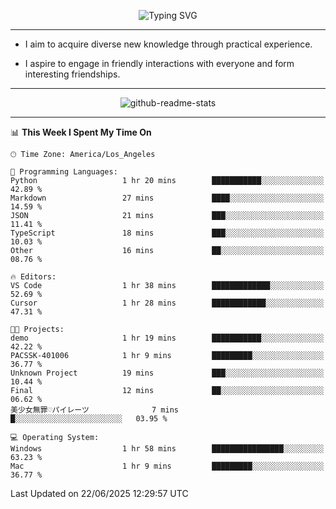 <p align="center">
  <img src="https://readme-typing-svg.demolab.com?font=Fira+Code&weight=500&size=32&duration=2500&pause=1600&center=true&vCenter=true&random=false&width=1024&height=64&lines=Hi+there+%F0%9F%91%8B;I'm+delighted+you+could+make+it+here+%F0%9F%8E%89;I'm+Harry%2C+a+college+student+still+finding+my+way" alt="Typing SVG" />
</p>


---


- I aim to acquire diverse new knowledge through practical experience.

- I aspire to engage in friendly interactions with everyone and form interesting friendships.


---


<p align="center">
  <img src="https://github-readme-stats.vercel.app/api?username=Harry-Jing&show_icons=true" alt="github-readme-stats"/>
</p>


---

<!--START_SECTION:waka-->
📊 **This Week I Spent My Time On** 

```text
🕑︎ Time Zone: America/Los_Angeles

💬 Programming Languages: 
Python                   1 hr 20 mins        ███████████░░░░░░░░░░░░░░   42.89 % 
Markdown                 27 mins             ████░░░░░░░░░░░░░░░░░░░░░   14.59 % 
JSON                     21 mins             ███░░░░░░░░░░░░░░░░░░░░░░   11.41 % 
TypeScript               18 mins             ███░░░░░░░░░░░░░░░░░░░░░░   10.03 % 
Other                    16 mins             ██░░░░░░░░░░░░░░░░░░░░░░░   08.76 % 

🔥 Editors: 
VS Code                  1 hr 38 mins        █████████████░░░░░░░░░░░░   52.69 % 
Cursor                   1 hr 28 mins        ████████████░░░░░░░░░░░░░   47.31 % 

🐱‍💻 Projects: 
demo                     1 hr 19 mins        ███████████░░░░░░░░░░░░░░   42.22 % 
PACSSK-401006            1 hr 9 mins         █████████░░░░░░░░░░░░░░░░   36.77 % 
Unknown Project          19 mins             ███░░░░░░░░░░░░░░░░░░░░░░   10.44 % 
Final                    12 mins             ██░░░░░░░░░░░░░░░░░░░░░░░   06.62 % 
美少女無罪♡パイレーツ              7 mins              █░░░░░░░░░░░░░░░░░░░░░░░░   03.95 % 

💻 Operating System: 
Windows                  1 hr 58 mins        ████████████████░░░░░░░░░   63.23 % 
Mac                      1 hr 9 mins         █████████░░░░░░░░░░░░░░░░   36.77 % 
```


 Last Updated on 22/06/2025 12:29:57 UTC
<!--END_SECTION:waka-->
